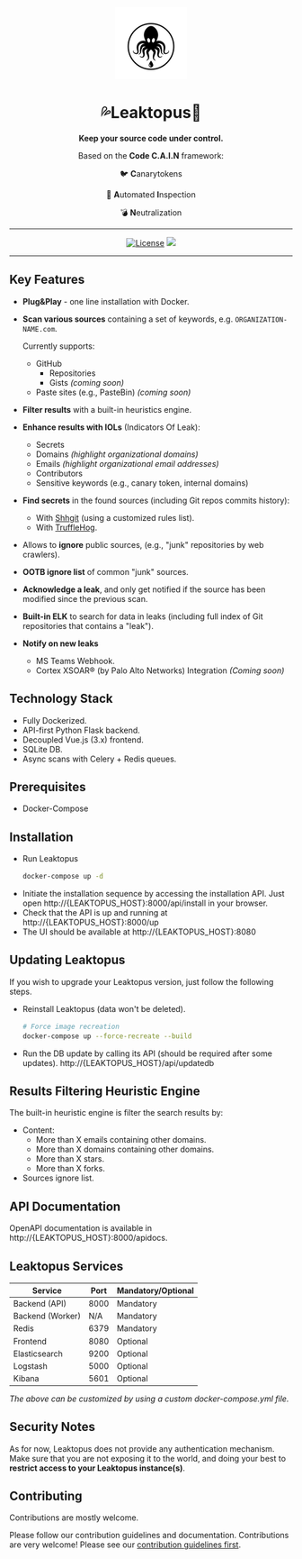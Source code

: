 <div align="center">

![](logos/logo-128.png)

# :sweat_drops:Leaktopus:octopus:

**Keep your source code under control.**

Based on the **Code C.A.I.N** framework:

:bird: **C**anarytokens

:mag_right: **A**utomated **I**nspection

:bomb: **N**eutralization

---

[![License](https://img.shields.io/badge/License-Apache_2.0-blue.svg)](https://opensource.org/licenses/Apache-2.0)
![](https://img.shields.io/github/stars/Playtika/leaktopus?style=social)

</div>

---

## Key Features
  - **Plug&Play** - one line installation with Docker.
  - **Scan various sources** containing a set of keywords, e.g. `ORGANIZATION-NAME.com`.
    
    Currently supports:
    - GitHub
      - Repositories
      - Gists _(coming soon)_
    - Paste sites (e.g., PasteBin) _(coming soon)_
  - **Filter results** with a built-in heuristics engine.
  - **Enhance results with IOLs** (Indicators Of Leak):
      - Secrets
      - Domains _(highlight organizational domains)_
      - Emails _(highlight organizational email addresses)_
      - Contributors
      - Sensitive keywords (e.g., canary token, internal domains)
  - **Find secrets** in the found sources (including Git repos commits history):
    - With [Shhgit][1] (using a customized rules list).
    - With [TruffleHog][2].
  - Allows to **ignore** public sources, (e.g., "junk" repositories by web crawlers).
  - **OOTB ignore list** of common "junk" sources.
  - **Acknowledge a leak**, and only get notified if the source has been modified since the previous scan.
  - **Built-in ELK** to search for data in leaks (including full index of Git repositories that contains a "leak").
  - **Notify on new leaks**
    - MS Teams Webhook.
    - Cortex XSOAR® (by Palo Alto Networks) Integration _(Coming soon)_

## Technology Stack
- Fully Dockerized.
- API-first Python Flask backend.
- Decoupled Vue.js (3.x) frontend.
- SQLite DB.
- Async scans with Celery + Redis queues.

## Prerequisites
  - Docker-Compose

## Installation
  - Run Leaktopus
    ```bash
    docker-compose up -d
    ```
  - Initiate the installation sequence by accessing the installation API.
    Just open http://{LEAKTOPUS_HOST}:8000/api/install in your browser.
  - Check that the API is up and running at http://{LEAKTOPUS_HOST}:8000/up
  - The UI should be available at http://{LEAKTOPUS_HOST}:8080


## Updating Leaktopus
If you wish to upgrade your Leaktopus version, just follow the following steps.

  - Reinstall Leaktopus (data won't be deleted).
    ```bash
    # Force image recreation
    docker-compose up --force-recreate --build
    ```
  - Run the DB update by calling its API (should be required after some updates).
  http://{LEAKTOPUS_HOST}/api/updatedb

## Results Filtering Heuristic Engine
The built-in heuristic engine is filter the search results by:
- Content:
    - More than X emails containing other domains.
    - More than X domains containing other domains.
    - More than X stars.
    - More than X forks.
- Sources ignore list.

## API Documentation
OpenAPI documentation is available in http://{LEAKTOPUS_HOST}:8000/apidocs.

## Leaktopus Services
| Service          | Port          | Mandatory/Optional |
| -------------    | ------------- | -------------      |
| Backend (API)    | 8000          | Mandatory          |
| Backend (Worker) | N/A           | Mandatory          |
| Redis            | 6379          | Mandatory          |
| Frontend         | 8080          | Optional           |
| Elasticsearch    | 9200          | Optional           |
| Logstash         | 5000          | Optional           |
| Kibana           | 5601          | Optional           |

_The above can be customized by using a custom docker-compose.yml file._

## Security Notes
As for now, Leaktopus does not provide any authentication mechanism.
Make sure that you are not exposing it to the world, and doing your best to **restrict access to your Leaktopus instance(s)**.

## Contributing
Contributions are mostly welcome.

Please follow our contribution guidelines and documentation. 
Contributions are very welcome! Please see our [contribution guidelines first][3].

[1]: <https://github.com/eth0izzle/shhgit>
[2]: <https://github.com/trufflesecurity/trufflehog>
[3]: <https://github.com/Playtika/leaktopus/blob/main/CONTRIBUTING.md>
